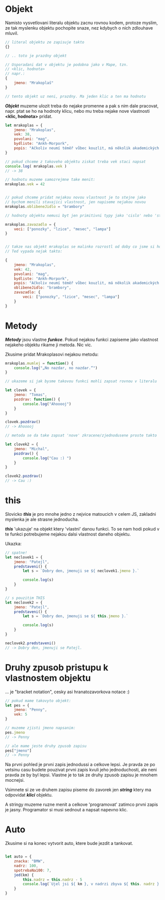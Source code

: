 # Objekt

Namisto vysvetlovani literalu objektu zacnu rovnou kodem, protoze myslim, ze tak myslenku objektu pochopite snaze, nez kdybych o nich zdlouhave mluvil.

```js
// literal objektu ze zapisuje takto
{}

// .. toto je prazdny objekt

// Usporadani dat v objektu je podobna jako v Mape, tzn.
// <klic, hodnota>
// napr.:
{
    jmeno: "Mrakoplaš"
}

// tento objekt uz neni, prazdny. Ma jeden klic a ten ma hodnotu
```

***Objekt*** muzeme ulozit treba do nejake promenne a pak s nim dale pracovat, napr. ptat se ho na hodnoty klicu, nebo mu treba nejake nove vlastnosti **\<klic, hodnota\>** pridat.

```js
let mrakoplas = {
    jmeno: "Mrakoplas",
    vek: 38,
    povolani: "mag",
    bydliste: "Ankh-Morpork",
    popis: "Ačkoliv neumí téměř vůbec kouzlit, má několik akademických titulů z Neviditelné Univerzity"
}

// pokud chceme z takoveho objektu ziskat treba vek staci napsat
console.log( mrakoplas.vek )
// -> 38

// hodnotu muzeme samozrejmne take menit:
mrakoplas.vek = 42


// pokud chceme pridat nejakou novou vlastnost je to stejne jako
// bychom menili stavajici vlastnost, jen napiseme nejakou novou
mrakoplas.oblibeneJidlo = "brambory"

// hodnoty objektu nemusi byt jen primitivni typy jako 'cislo' nebo 'string'. Jako hodnotu muzeme zadat jakykoliv typ JS vcetne objektovych. Muzete teda narazit na objekt ktery ma 'v sobe' dalsi objekty, pole a funkce. Vlastne je to velmi bezne.

mrakoplas.zavazadlo = {
    veci: ["ponozky", "lzice", "mesec", "lampa"]
}


// takze nas objekt mrakoplas se malinko rozrostl od doby co jsme si ho poprve nadefinovali
// Ted vypada nejak takto:

{
    jmeno: "Mrakoplas",
    vek: 42,
    povolani: "mag",
    bydliste: "Ankh-Morpork",
    popis: "Ačkoliv neumí téměř vůbec kouzlit, má několik akademických titulů z Neviditelné Univerzity",
    oblibeneJidlo: "brambory",
    zavazadlo: {
        veci: ["ponozky", "lzice", "mesec", "lampa"]
    }
}
```


# Metody
***Metody*** jsou vlastne ***funkce***. Pokud nejakou funkci zapiseme jako vlastnost nejakeho objektu rikame ji metoda. Nic vic.

Zkusime pridat Mrakoplasovi nejakou metodu:

```js
mrakoplas.mumlej = function() {
    console.log("„No nazdar, no nazdar.“")
}   

// ukazeme si jak bysme takovou funkci mohli zapsat rovnou v literalu

let clovek = {
    jmeno: "Tomas",
    pozdrav: function() {
        console.log("Ahooooj")
    }
}

clovek.pozdrav() 
// -> Ahooooj

// metoda se da take zapsat 'nove' zkracene/zjednodusene proste takto

let clovek2 = {
    jmeno: "Michal",
    pozdrav() {
        console.log("Cau :) ")
    }
}

clovek2.pozdrav()
// -> Cau :)
```

# this
Slovicko ***this*** je pro mnohe jedno z nejvice matoucich v celem JS, zakladni myslenka je ale strasne jednoducha.

***this*** 'ukazuje' na objekt ktery 'vlastni' danou funkci.
To se nam hodi pokud v te funkci potrebujeme nejakou dalsi vlastnost daneho objektu. 

Ukazka: 

```js
// spatne!
let neclovek1 = {
    jmeno: "Patejl",
    predstaveni() {
        let s = `Dobry den, jmenuji se ${ neclovek1.jmeno }.`

        console.log(s)
    }
}

// s pouzitim THIS
let neclovek2 = {
    jmeno: "Patejl",
    predstaveni() {
        let s = `Dobry den, jmenuji se ${ this.jmeno }.`

        console.log(s)
    }
}

neclovek2.predstaveni()
// -> Dobry den, jmenuji se Patejl.
```


# Druhy zpusob pristupu k vlastnostem objektu

... je "bracket notation", cesky asi hranatozavorkova notace :)

```js
// pokud mame takovyto objekt:
let pes = {
    jmeno: "Penny",
    vek: 5
}

// muzeme zjisti jmeno napsanim:
pes.jmeno
// -> Penny

// ale mame jeste druhy zpusob zapisu
pes["jmeno"]
// -> Penny
```
Na prvni pohled je prvni zapis jednodussi a celkove lepsi. Je pravda ze po vetsinu casu budete pouzivat prvni zapis kvuli jeho jednoduchosti, ale neni pravda ze by byl lepsi. Vlastne je to tak ze druhy zpusob zapisu je mnohem mocnejsi.

Vsimnete si ze ve druhem zapisu piseme do zavorek jen ***string*** ktery ma odpovidat ***klici*** objektu.

A stringy muzeme ruzne menit a celkove 'programovat' zatimco prvni zapis je jasny. Programator si musi sednout a napsat napevno klic.



# Auto

Zkusime si na konec vytvorit auto, ktere bude jezdit a tankovat.

```js

let auto = {
    znacka: "BMW",
    nadrz: 100,
    spotrebaNa100: 7,
    jed(km) {
        this.nadrz = this.nadrz - 5
        console.log(`Ujel jsi ${ km }, v nadrzi zbyva ${ this. nadrz } litru.`)
    }
}
```